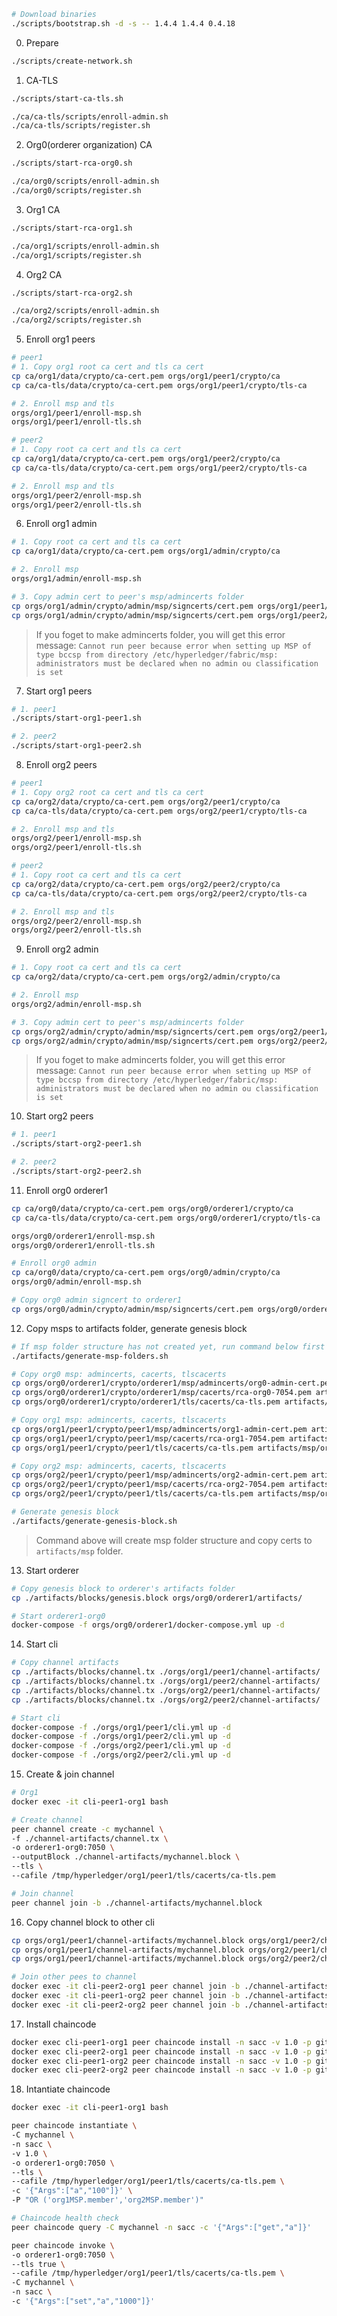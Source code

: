 ```sh
# Download binaries
./scripts/bootstrap.sh -d -s -- 1.4.4 1.4.4 0.4.18
```

0. Prepare
```sh
./scripts/create-network.sh
```

1. CA-TLS
```sh
./scripts/start-ca-tls.sh

./ca/ca-tls/scripts/enroll-admin.sh
./ca/ca-tls/scripts/register.sh
```

2. Org0(orderer organization) CA
```sh
./scripts/start-rca-org0.sh

./ca/org0/scripts/enroll-admin.sh
./ca/org0/scripts/register.sh
```
3. Org1 CA
```sh
./scripts/start-rca-org1.sh

./ca/org1/scripts/enroll-admin.sh
./ca/org1/scripts/register.sh
```

4. Org2 CA
```sh
./scripts/start-rca-org2.sh

./ca/org2/scripts/enroll-admin.sh
./ca/org2/scripts/register.sh
```

5. Enroll org1 peers
```sh
# peer1
# 1. Copy org1 root ca cert and tls ca cert
cp ca/org1/data/crypto/ca-cert.pem orgs/org1/peer1/crypto/ca
cp ca/ca-tls/data/crypto/ca-cert.pem orgs/org1/peer1/crypto/tls-ca

# 2. Enroll msp and tls
orgs/org1/peer1/enroll-msp.sh
orgs/org1/peer1/enroll-tls.sh

# peer2
# 1. Copy root ca cert and tls ca cert
cp ca/org1/data/crypto/ca-cert.pem orgs/org1/peer2/crypto/ca
cp ca/ca-tls/data/crypto/ca-cert.pem orgs/org1/peer2/crypto/tls-ca

# 2. Enroll msp and tls
orgs/org1/peer2/enroll-msp.sh
orgs/org1/peer2/enroll-tls.sh
```

6. Enroll org1 admin
```sh
# 1. Copy root ca cert and tls ca cert
cp ca/org1/data/crypto/ca-cert.pem orgs/org1/admin/crypto/ca

# 2. Enroll msp
orgs/org1/admin/enroll-msp.sh

# 3. Copy admin cert to peer's msp/admincerts folder
cp orgs/org1/admin/crypto/admin/msp/signcerts/cert.pem orgs/org1/peer1/crypto/peer1/msp/admincerts/org1-admin-cert.pem
cp orgs/org1/admin/crypto/admin/msp/signcerts/cert.pem orgs/org1/peer2/crypto/peer2/msp/admincerts/org1-admin-cert.pem
```
> If you foget to make admincerts folder, you will get this error message: `Cannot run peer because error when setting up MSP of type bccsp from directory /etc/hyperledger/fabric/msp: administrators must be declared when no admin ou classification is set`

7. Start org1 peers
```sh
# 1. peer1
./scripts/start-org1-peer1.sh

# 2. peer2
./scripts/start-org1-peer2.sh
```

8. Enroll org2 peers
```sh
# peer1
# 1. Copy org2 root ca cert and tls ca cert
cp ca/org2/data/crypto/ca-cert.pem orgs/org2/peer1/crypto/ca
cp ca/ca-tls/data/crypto/ca-cert.pem orgs/org2/peer1/crypto/tls-ca

# 2. Enroll msp and tls
orgs/org2/peer1/enroll-msp.sh
orgs/org2/peer1/enroll-tls.sh

# peer2
# 1. Copy root ca cert and tls ca cert
cp ca/org2/data/crypto/ca-cert.pem orgs/org2/peer2/crypto/ca
cp ca/ca-tls/data/crypto/ca-cert.pem orgs/org2/peer2/crypto/tls-ca

# 2. Enroll msp and tls
orgs/org2/peer2/enroll-msp.sh
orgs/org2/peer2/enroll-tls.sh
```

9. Enroll org2 admin
```sh
# 1. Copy root ca cert and tls ca cert
cp ca/org2/data/crypto/ca-cert.pem orgs/org2/admin/crypto/ca

# 2. Enroll msp
orgs/org2/admin/enroll-msp.sh

# 3. Copy admin cert to peer's msp/admincerts folder
cp orgs/org2/admin/crypto/admin/msp/signcerts/cert.pem orgs/org2/peer1/crypto/peer1/msp/admincerts/org2-admin-cert.pem
cp orgs/org2/admin/crypto/admin/msp/signcerts/cert.pem orgs/org2/peer2/crypto/peer2/msp/admincerts/org2-admin-cert.pem
```
> If you foget to make admincerts folder, you will get this error message: `Cannot run peer because error when setting up MSP of type bccsp from directory /etc/hyperledger/fabric/msp: administrators must be declared when no admin ou classification is set`

10. Start org2 peers
```sh
# 1. peer1
./scripts/start-org2-peer1.sh

# 2. peer2
./scripts/start-org2-peer2.sh
```

11. Enroll org0 orderer1
```sh
cp ca/org0/data/crypto/ca-cert.pem orgs/org0/orderer1/crypto/ca
cp ca/ca-tls/data/crypto/ca-cert.pem orgs/org0/orderer1/crypto/tls-ca

orgs/org0/orderer1/enroll-msp.sh
orgs/org0/orderer1/enroll-tls.sh

# Enroll org0 admin
cp ca/org0/data/crypto/ca-cert.pem orgs/org0/admin/crypto/ca
orgs/org0/admin/enroll-msp.sh

# Copy org0 admin signcert to orderer1
cp orgs/org0/admin/crypto/admin/msp/signcerts/cert.pem orgs/org0/orderer1/crypto/orderer1/msp/admincerts/org0-admin-cert.pem
```

12. Copy msps to artifacts folder, generate genesis block
```sh
# If msp folder structure has not created yet, run command below first
./artifacts/generate-msp-folders.sh

# Copy org0 msp: admincerts, cacerts, tlscacerts
cp orgs/org0/orderer1/crypto/orderer1/msp/admincerts/org0-admin-cert.pem artifacts/msp/org0/admincerts/
cp orgs/org0/orderer1/crypto/orderer1/msp/cacerts/rca-org0-7054.pem artifacts/msp/org0/cacerts/
cp orgs/org0/orderer1/crypto/orderer1/tls/cacerts/ca-tls.pem artifacts/msp/org0/tlscacerts/

# Copy org1 msp: admincerts, cacerts, tlscacerts
cp orgs/org1/peer1/crypto/peer1/msp/admincerts/org1-admin-cert.pem artifacts/msp/org1/admincerts/
cp orgs/org1/peer1/crypto/peer1/msp/cacerts/rca-org1-7054.pem artifacts/msp/org1/cacerts/
cp orgs/org1/peer1/crypto/peer1/tls/cacerts/ca-tls.pem artifacts/msp/org1/tlscacerts/

# Copy org2 msp: admincerts, cacerts, tlscacerts
cp orgs/org2/peer1/crypto/peer1/msp/admincerts/org2-admin-cert.pem artifacts/msp/org2/admincerts/
cp orgs/org2/peer1/crypto/peer1/msp/cacerts/rca-org2-7054.pem artifacts/msp/org2/cacerts/
cp orgs/org2/peer1/crypto/peer1/tls/cacerts/ca-tls.pem artifacts/msp/org2/tlscacerts/

# Generate genesis block
./artifacts/generate-genesis-block.sh
```
> Command above will create msp folder structure and copy certs to `artifacts/msp` folder.

13. Start orderer
```sh
# Copy genesis block to orderer's artifacts folder
cp ./artifacts/blocks/genesis.block orgs/org0/orderer1/artifacts/

# Start orderer1-org0
docker-compose -f orgs/org0/orderer1/docker-compose.yml up -d
```

14. Start cli
```sh
# Copy channel artifacts
cp ./artifacts/blocks/channel.tx ./orgs/org1/peer1/channel-artifacts/
cp ./artifacts/blocks/channel.tx ./orgs/org1/peer2/channel-artifacts/
cp ./artifacts/blocks/channel.tx ./orgs/org2/peer1/channel-artifacts/
cp ./artifacts/blocks/channel.tx ./orgs/org2/peer2/channel-artifacts/

# Start cli
docker-compose -f ./orgs/org1/peer1/cli.yml up -d
docker-compose -f ./orgs/org1/peer2/cli.yml up -d
docker-compose -f ./orgs/org2/peer1/cli.yml up -d
docker-compose -f ./orgs/org2/peer2/cli.yml up -d
```

15. Create & join channel
```sh
# Org1
docker exec -it cli-peer1-org1 bash

# Create channel
peer channel create -c mychannel \
-f ./channel-artifacts/channel.tx \
-o orderer1-org0:7050 \
--outputBlock ./channel-artifacts/mychannel.block \
--tls \
--cafile /tmp/hyperledger/org1/peer1/tls/cacerts/ca-tls.pem

# Join channel
peer channel join -b ./channel-artifacts/mychannel.block
```

16. Copy channel block to other cli
```sh
cp orgs/org1/peer1/channel-artifacts/mychannel.block orgs/org1/peer2/channel-artifacts/
cp orgs/org1/peer1/channel-artifacts/mychannel.block orgs/org2/peer1/channel-artifacts/
cp orgs/org1/peer1/channel-artifacts/mychannel.block orgs/org2/peer2/channel-artifacts/
```

```sh
# Join other pees to channel
docker exec -it cli-peer2-org1 peer channel join -b ./channel-artifacts/mychannel.block
docker exec -it cli-peer1-org2 peer channel join -b ./channel-artifacts/mychannel.block
docker exec -it cli-peer2-org2 peer channel join -b ./channel-artifacts/mychannel.block
```

17. Install chaincode
```sh
docker exec cli-peer1-org1 peer chaincode install -n sacc -v 1.0 -p github.com/chaincode/sacc
docker exec cli-peer2-org1 peer chaincode install -n sacc -v 1.0 -p github.com/chaincode/sacc
docker exec cli-peer1-org2 peer chaincode install -n sacc -v 1.0 -p github.com/chaincode/sacc
docker exec cli-peer2-org2 peer chaincode install -n sacc -v 1.0 -p github.com/chaincode/sacc
```

18. Intantiate chaincode
```sh
docker exec -it cli-peer1-org1 bash

peer chaincode instantiate \
-C mychannel \
-n sacc \
-v 1.0 \
-o orderer1-org0:7050 \
--tls \
--cafile /tmp/hyperledger/org1/peer1/tls/cacerts/ca-tls.pem \
-c '{"Args":["a","100"]}' \
-P "OR ('org1MSP.member','org2MSP.member')"

# Chaincode health check
peer chaincode query -C mychannel -n sacc -c '{"Args":["get","a"]}'

peer chaincode invoke \
-o orderer1-org0:7050 \
--tls true \
--cafile /tmp/hyperledger/org1/peer1/tls/cacerts/ca-tls.pem \
-C mychannel \
-n sacc \
-c '{"Args":["set","a","1000"]}'
```
